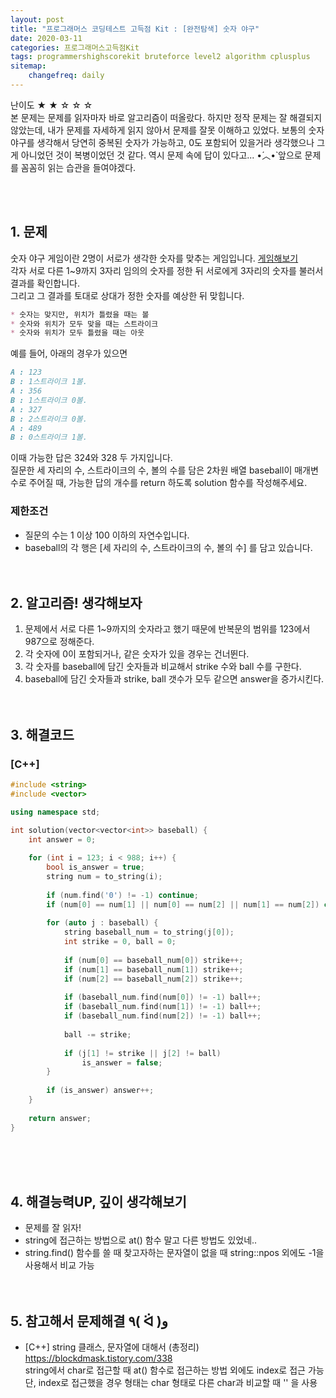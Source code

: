 ```yaml
---
layout: post
title: "프로그래머스 코딩테스트 고득점 Kit : [완전탐색] 숫자 야구"
date: 2020-03-11
categories: 프로그래머스고득점Kit
tags: programmershighscorekit bruteforce level2 algorithm cplusplus
sitemap:
    changefreq: daily
---
```


난이도 ★ ★ ☆ ☆ ☆  
본 문제는 문제를 읽자마자 바로 알고리즘이 떠올랐다. 하지만 정작 문제는 잘 해결되지 않았는데, 내가 문제를 자세하게 읽지 않아서 문제를 잘못 이해하고 있었다. 보통의 숫자야구를 생각해서 당연히 중복된 숫자가 가능하고, 0도 포함되어 있을거라 생각했으나 그게 아니었던 것이 복병이었던 것 같다. 역시 문제 속에 답이 있다고... •́︿•̀ 앞으로 문제를 꼼꼼히 읽는 습관을 들여야겠다.  
<br/>

<br/>

## 1. 문제
숫자 야구 게임이란 2명이 서로가 생각한 숫자를 맞추는 게임입니다. [게임해보기](https://scratch.mit.edu/projects/131352991/)  
각자 서로 다른 1~9까지 3자리 임의의 숫자를 정한 뒤 서로에게 3자리의 숫자를 불러서 결과를 확인합니다.  
그리고 그 결과를 토대로 상대가 정한 숫자를 예상한 뒤 맞힙니다.
```md
* 숫자는 맞지만, 위치가 틀렸을 때는 볼
* 숫자와 위치가 모두 맞을 때는 스트라이크
* 숫자와 위치가 모두 틀렸을 때는 아웃
```
예를 들어, 아래의 경우가 있으면
```md
A : 123
B : 1스트라이크 1볼.
A : 356
B : 1스트라이크 0볼.
A : 327
B : 2스트라이크 0볼.
A : 489
B : 0스트라이크 1볼.
```
이때 가능한 답은 324와 328 두 가지입니다.  
질문한 세 자리의 수, 스트라이크의 수, 볼의 수를 담은 2차원 배열 baseball이 매개변수로 주어질 때, 가능한 답의 개수를 return 하도록 solution 함수를 작성해주세요.

### 제한조건
- 질문의 수는 1 이상 100 이하의 자연수입니다.
- baseball의 각 행은 [세 자리의 수, 스트라이크의 수, 볼의 수] 를 담고 있습니다.
<br/><br/><br/>

## 2. 알고리즘! 생각해보자
1) 문제에서 서로 다른 1~9까지의 숫자라고 했기 때문에 반복문의 범위를 123에서 987으로 정해준다.  
2) 각 숫자에 0이 포함되거나, 같은 숫자가 있을 경우는 건너뛴다.  
3) 각 숫자를 baseball에 담긴 숫자들과 비교해서 strike 수와 ball 수를 구한다.  
4) baseball에 담긴 숫자들과 strike, ball 갯수가 모두 같으면 answer을 증가시킨다.  
<br/><br/>

## 3. 해결코드
### [C++]
```c++
#include <string>
#include <vector>

using namespace std;

int solution(vector<vector<int>> baseball) {
    int answer = 0;
    
    for (int i = 123; i < 988; i++) {
        bool is_answer = true;
        string num = to_string(i);
        
        if (num.find('0') != -1) continue;
        if (num[0] == num[1] || num[0] == num[2] || num[1] == num[2]) continue;
        
        for (auto j : baseball) {
            string baseball_num = to_string(j[0]);
            int strike = 0, ball = 0;
            
            if (num[0] == baseball_num[0]) strike++;
            if (num[1] == baseball_num[1]) strike++;
            if (num[2] == baseball_num[2]) strike++;
            
            if (baseball_num.find(num[0]) != -1) ball++;
            if (baseball_num.find(num[1]) != -1) ball++;
            if (baseball_num.find(num[2]) != -1) ball++;
            
            ball -= strike;
            
            if (j[1] != strike || j[2] != ball)
                is_answer = false;
        }
        
        if (is_answer) answer++;
    }
    
    return answer;
}
```
<br/><br/><br/>

## 4. 해결능력UP, 깊이 생각해보기
- 문제를 잘 읽자!
- string에 접근하는 방법으로 at() 함수 말고 다른 방법도 있었네..
- string.find() 함수를 쓸 때 찾고자하는 문자열이 없을 때 string::npos 외에도 -1을 사용해서 비교 가능
<br/><br/><br/>

## 5. 참고해서 문제해결 ٩( ᐛ )و
- [C++] string 클래스, 문자열에 대해서 (총정리) <https://blockdmask.tistory.com/338>  
string에서 char로 접근할 때 at() 함수로 접근하는 방법 외에도 index로 접근 가능  
단, index로 접근했을 경우 형태는 char 형태로 다른 char과 비교할 때 '' 을 사용
<br/><br/><br/>